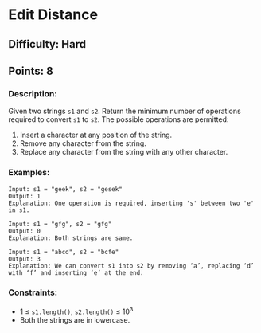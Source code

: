 # Edit Distance
## Difficulty: Hard
## Points: 8
### Description:
Given two strings `s1` and `s2`. Return the minimum number of operations required to convert `s1` to `s2`.
The possible operations are permitted:
1. Insert a character at any position of the string.
2. Remove any character from the string.
3. Replace any character from the string with any other character.

### Examples:
```
Input: s1 = "geek", s2 = "gesek"
Output: 1
Explanation: One operation is required, inserting 's' between two 'e' in s1.
```
```
Input: s1 = "gfg", s2 = "gfg"
Output: 0
Explanation: Both strings are same.
```
```
Input: s1 = "abcd", s2 = "bcfe"
Output: 3
Explanation: We can convert s1 into s2 by removing ‘a’, replacing ‘d’ with ‘f’ and inserting ‘e’ at the end. 
```

### Constraints:
- 1 ≤ `s1.length()`, `s2.length()` ≤ 10<sup>3</sup>
- Both the strings are in lowercase.